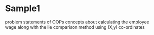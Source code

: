 # Sample1
problem statements of OOPs concepts about calculating the employee wage 
along with the lie comparison method using (X,y) co-ordinates
